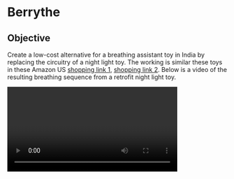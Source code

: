 # Berrythe

## Objective

Create a low-cost alternative for a breathing assistant toy in India by replacing the circuitry of a night light toy. The working is similar these toys in these Amazon US [shopping link 1](https://a.co/d/hcPQM95), [shopping link 2](https://a.co/d/2bBX1N4). Below is a video of the resulting breathing sequence from a retrofit night light toy.

<video src='readme-media/4-7-8_sequence.mp4' width=388/>

This open-source project is done for [Cranberry.fit](https://cranberry.fit), a company developing personalized care products to improve menstrual health.

## Repository Content

This repository contains both the hardware and firmware for Berrythe - KiCad PCB design and TI Code Composer Studio Project.

## Specifications of toy

1. Overall, the two functional modes are
    1. Breathing mode of 4, 7, 8
    2. Yellow night light mode
2. This needs to be compatible with the toys below (Amazon India [shopping link 1](https://amzn.in/d/7s0jjhx), [shopping link 2](https://amzn.in/d/guYvsHx))

![image.png](readme-media/compatible_toys.png)

3. Additional cost for the electronics at quantity of 1000 needs to be less than 300 INR.
4. Battery life
    1. Breathing or Night light mode need needs to be able to run at least for 8 hours on a full charge.
    2. In OFF mode the battery should last at least 6 months.

### Operations of the toy

1. Overall there are three modes for the toy, namely
    1. Power down mode (OFF)
    2. Breathing mode (BREATH)
    3. Yellow night light mode (NIGHT)
2. There is one button for user input interaction, at the bottom of the toy. The two means of interaction with this button is single-press or double-press. Double press isn’t used as it reduces good user experience. 
3. The breathing mode will be on for a time of 10 minutes, following which it’ll power down.
4. The night light mode will be on for a time of 30 minutes, following which it’ll power down.
5. The following will be the flow of operation of the toy

![image.png](readme-media/state_machine.png)

6. The breathing mode timing would be as follows to provide an overall 4, 7, 8 breathing exercise. The green and blue color intensity would change as shown below, visually changing linearly. 

![image.png](readme-media/Color_transitions.png)

| Inhale | Tr | Hold | Tr | Exhale | Tr |
| --- | --- | --- | --- | --- | --- |
| 3.8s | 0.2s | 6.8s | .2s | 7.8s | 0.2s |
7. During the transition time of 0.2s (Tr in above table) the color will shift from previous one to the next one.

## Breathing Technique’s Why and How

### Slow, controlled breathing stimulates the parasympathetic nervous system

This is the part of the nervous system that slows down activity in the body, promotes relaxation, and thus alleviates anxiety and mood changes

### Slows down heart rate, blood pressure, and oxygen consumption

This breathing technique has a low inhale-to-exhale ratio (where you only inhale for 4 seconds and exhale for 8), and requires you to hold your breath. These specific practices may increase your blood oxygen levels and lower your blood pressure. All of which contribute to a less agitated, and more relaxed state.
